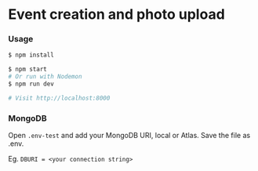# Event creation and photo upload

### Usage

```sh
$ npm install
```

```sh
$ npm start
# Or run with Nodemon
$ npm run dev

# Visit http://localhost:8000
```

### MongoDB

Open `.env-test` and add your MongoDB URI, local or Atlas. Save the file as .env.

Eg. `DBURI = <your connection string>`
